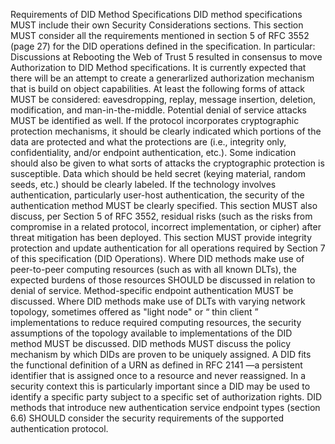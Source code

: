 Requirements of DID Method Specifications DID method specifications MUST include their own Security Considerations sections. This section MUST consider all the requirements mentioned in section 5 of RFC 3552 (page 27) for the DID operations defined in the specification. In particular: Discussions at Rebooting the Web of Trust 5 resulted in consensus to move Authorization to DID Method specifications. It is currently expected that there will be an attempt to create a generarlized authorization mechanism that is build on object capabilities. At least the following forms of attack MUST be considered: eavesdropping, replay, message insertion, deletion, modification, and man-in-the-middle. Potential denial of service attacks MUST be identified as well. If the protocol incorporates cryptographic protection mechanisms, it should be clearly indicated which portions of the data are protected and what the protections are (i.e., integrity only, confidentiality, and/or endpoint authentication, etc.). Some indication should also be given to what sorts of attacks the cryptographic protection is susceptible. Data which should be held secret (keying material, random seeds, etc.) should be clearly labeled. If the technology involves authentication, particularly user-host authentication, the security of the authentication method MUST be clearly specified. This section MUST also discuss, per Section 5 of RFC 3552, residual risks (such as the risks from compromise in a related protocol, incorrect implementation, or cipher) after threat mitigation has been deployed. This section MUST provide integrity protection and update authentication for all operations required by Section 7 of this specification (DID Operations). Where DID methods make use of peer-to-peer computing resources (such as with all known DLTs), the expected burdens of those resources SHOULD be discussed in relation to denial of service. Method-specific endpoint authentication MUST be discussed. Where DID methods make use of DLTs with varying network topology, sometimes offered as "light node" or “ thin client ” implementations to reduce required computing resources, the security assumptions of the topology available to implementations of the DID method MUST be discussed. DID methods MUST discuss the policy mechanism by which DIDs are proven to be uniquely assigned. A DID fits the functional definition of a URN as defined in RFC 2141 —a persistent identifier that is assigned once to a resource and never reassigned. In a security context this is particularly important since a DID may be used to identify a specific party subject to a specific set of authorization rights. DID methods that introduce new authentication service endpoint types (section 6.6) SHOULD consider the security requirements of the supported authentication protocol.
